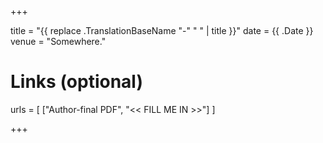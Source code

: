 +++

title = "{{ replace .TranslationBaseName "-" " " | title }}"
date = {{ .Date }}
venue = "Somewhere."

# Links (optional)
urls = [
	["Author-final PDF", "<< FILL ME IN >>"]
]

+++
